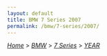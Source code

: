 ```yaml
---
layout: default
title: BMW 7 Series 2007
permalink: /bmw/7-series/2007/
---
```

[*Home*](/) > [*BMW*](/bmw/) > [*7 Series*](/bmw/7-series/) > [*YEAR*](/bmw/7-series/year/)
